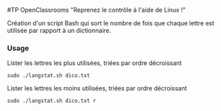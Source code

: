 #TP OpenClassrooms "Reprenez le contrôle à l'aide de Linux !"

Création d'un script Bash qui sort le nombre de fois que chaque lettre est utilisée par rapport à un dictionnaire.

### Usage
Lister les lettres les plus utilisées, triées par ordre décroissant
```
sudo ./langstat.sh dico.txt
```

Lister les lettres les moins utilisées, triées par ordre décroissant
```
sudo ./langstat.sh dico.txt r
```